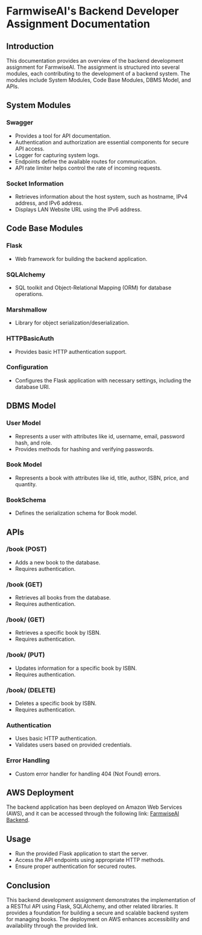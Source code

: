 # FarmwiseAI's Backend Developer Assignment Documentation

## Introduction

This documentation provides an overview of the backend development assignment for FarmwiseAI. The assignment is structured into several modules, each contributing to the development of a backend system. The modules include System Modules, Code Base Modules, DBMS Model, and APIs.

## System Modules

### Swagger
- Provides a tool for API documentation.
- Authentication and authorization are essential components for secure API access.
- Logger for capturing system logs.
- Endpoints define the available routes for communication.
- API rate limiter helps control the rate of incoming requests.

### Socket Information
- Retrieves information about the host system, such as hostname, IPv4 address, and IPv6 address.
- Displays LAN Website URL using the IPv6 address.

## Code Base Modules

### Flask
- Web framework for building the backend application.

### SQLAlchemy
- SQL toolkit and Object-Relational Mapping (ORM) for database operations.

### Marshmallow
- Library for object serialization/deserialization.

### HTTPBasicAuth
- Provides basic HTTP authentication support.

### Configuration
- Configures the Flask application with necessary settings, including the database URI.

## DBMS Model

### User Model
- Represents a user with attributes like id, username, email, password hash, and role.
- Provides methods for hashing and verifying passwords.

### Book Model
- Represents a book with attributes like id, title, author, ISBN, price, and quantity.

### BookSchema
- Defines the serialization schema for Book model.

## APIs

### /book (POST)
- Adds a new book to the database.
- Requires authentication.

### /book (GET)
- Retrieves all books from the database.
- Requires authentication.

### /book/<isbn> (GET)
- Retrieves a specific book by ISBN.
- Requires authentication.

### /book/<isbn> (PUT)
- Updates information for a specific book by ISBN.
- Requires authentication.

### /book/<isbn> (DELETE)
- Deletes a specific book by ISBN.
- Requires authentication.

### Authentication
- Uses basic HTTP authentication.
- Validates users based on provided credentials.

### Error Handling
- Custom error handler for handling 404 (Not Found) errors.

## AWS Deployment

The backend application has been deployed on Amazon Web Services (AWS), and it can be accessed through the following link: [FarmwiseAI Backend](https://35.154.97.191:8080/).

## Usage

- Run the provided Flask application to start the server.
- Access the API endpoints using appropriate HTTP methods.
- Ensure proper authentication for secured routes.

## Conclusion

This backend development assignment demonstrates the implementation of a RESTful API using Flask, SQLAlchemy, and other related libraries. It provides a foundation for building a secure and scalable backend system for managing books. The deployment on AWS enhances accessibility and availability through the provided link.
